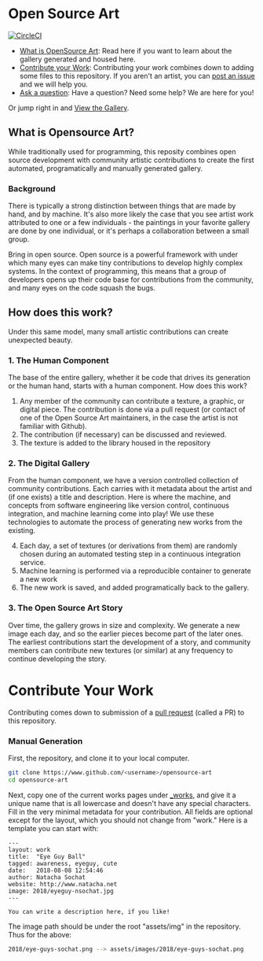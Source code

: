 # Open Source Art

[![CircleCI](https://circleci.com/gh/vsoch/opensource-art.svg?style=svg)](https://circleci.com/gh/vsoch/opensource-art)

 - [What is OpenSource Art](#what-is-opensource-art): Read here if you want to learn about the gallery generated and housed here.
 - [Contribute your Work](#contribute-your-work): Contributing your work combines down to adding some files to this repository. If you aren't an artist, you can [post an issue](https://www.github.com/vsoch/opensource-art/issues) and we will help you.
 - [Ask a question](https://www.github.com/vsoch/opensource-art/issues): Have a question? Need some help? We are here for you!

Or jump right in and [View the Gallery](https://vsoch.github.io/opensource-art).

## What is Opensource Art?

While traditionally used for programming, this reposity combines open source development with community artistic contributions to create the first automated, programatically and manually generated gallery.

### Background

There is typically a strong distinction between things that are made by hand, and by machine. 
It's also more likely the case that you see artist work attributed to one or a few individuals - the paintings in your favorite
gallery are done by one individual, or it's perhaps a collaboration between a small group.

Bring in open source. Open source is a powerful framework with under which many eyes can make tiny contributions to develop highly
complex systems. In the context of programming, this means that a group of developers opens up their code base for contributions from
the community, and many eyes on the code squash the bugs. 

## How does this work?

Under this same model, many small artistic contributions can create unexpected beauty.

### 1. The Human Component
The base of the entire gallery, whether it be code that drives its generation or the human hand, starts with a human component. 
How does this work?

 1. Any member of the community can contribute a texture, a graphic, or digital piece. The contribution is done via a pull request (or contact of one of the Open Source Art maintainers, in the case the artist is not familiar with Github).
 2. The contribution (if necessary) can be discussed and reviewed.
 3. The texture is added to the library housed in the repository

### 2. The Digital Gallery

From the human component, we have a version controlled collection of community contributions. Each carries with it metadata about the artist and (if one exists) a title and description. Here is where the machine, and concepts from software engineering like version control, continuous integration, and machine learning come into play! We use these technologies to automate the process of generating new works from the existing.

 4. Each day, a set of textures (or derivations from them) are randomly chosen during an automated testing step in a continuous integration service.
 5. Machine learning is performed via a reproducible container to generate a new work
 6. The new work is saved, and added programatically back to the gallery.

### 3. The Open Source Art Story

Over time, the gallery grows in size and complexity. We generate a new image each day, and so the earlier pieces become part of the later ones. The earliest contributions start the development of a story, and community members can contribute new textures (or similar) at any frequency to continue developing the story.

# Contribute Your Work

Contributing comes down to submission of a [pull request](https://yangsu.github.io/pull-request-tutorial/) (called a PR) to this repository.

### Manual Generation
First, the repository, and clone it to your local computer.

```bash
git clone https://www.github.com/<username>/opensource-art
cd opensource-art
```

Next, copy one of the current works pages under [_works](docs/_works), and give it a unique name that is all lowercase
and doesn't have any special characters. Fill in the very minimal metadata for your contribution. All
fields are optional except for the layout, which you should not change from "work."
Here is a template you can start with:

```
---
layout: work
title:  "Eye Guy Ball"
tagged: awareness, eyeguy, cute
date:   2018-08-08 12:54:46
author: Natacha Sochat
website: http://www.natacha.net
image: 2018/eyeguy-nsochat.jpg
---

You can write a description here, if you like!
```

The image path should be under the root "assets/img" in the repository. Thus for the above:

```bash
2018/eye-guys-sochat.png --> assets/images/2018/eye-guys-sochat.png
```
